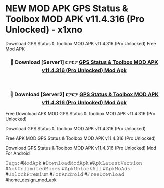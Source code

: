 # NEW MOD APK GPS Status & Toolbox MOD APK v11.4.316 (Pro Unlocked) - x1xno
Download GPS Status & Toolbox MOD APK v11.4.316 (Pro Unlocked) Free Mod APK

<div align="center">
<h3>🔴 Download [Server1] 👉👉 <a href="https://apk-comot.site?title=GPS_Status_&_Toolbox_MOD_APK_v11.4.316_(Pro_Unlocked)">GPS Status & Toolbox MOD APK v11.4.316 (Pro Unlocked) Mod Apk</a></h3><br>

<h3>🔴 Download [Server2] 👉👉 <a href="https://apk-comot.site?title=GPS_Status_&_Toolbox_MOD_APK_v11.4.316_(Pro_Unlocked)">GPS Status & Toolbox MOD APK v11.4.316 (Pro Unlocked) Mod Apk</a></h3>
</div>


Free Download APK MOD GPS Status & Toolbox MOD APK v11.4.316 (Pro Unlocked)

Download GPS Status & Toolbox MOD APK v11.4.316 (Pro Unlocked) 

Free APK MOD GPS Status & Toolbox MOD APK v11.4.316 (Pro Unlocked) 

Download GPS Status & Toolbox MOD APK v11.4.316 (Pro Unlocked) Mod For Android

𝚃𝚊𝚐𝚜: #𝙼𝚘𝚍𝙰𝚙𝚔 #𝙳𝚘𝚠𝚗𝚕𝚘𝚊𝚍𝙼𝚘𝚍𝙰𝚙𝚔 #𝙰𝚙𝚔𝙻𝚊𝚝𝚎𝚜𝚝𝚅𝚎𝚛𝚜𝚒𝚘𝚗 #𝙰𝚙𝚔𝚄𝚗𝚕𝚒𝚖𝚒𝚝𝚎𝚍𝙼𝚘𝚗𝚎𝚢 #𝙰𝚙𝚔𝚄𝚗𝚕𝚘𝚌𝚔𝙰𝚕𝚕 #𝙰𝚙𝚔𝙽𝚘𝙰𝚍𝚜 #𝚄𝚗𝚕𝚘𝚌𝚔𝙿𝚛𝚎𝚖𝚒𝚞𝚖 #𝙵𝚘𝚛𝙰𝚗𝚍𝚛𝚘𝚒𝚍 #𝙵𝚛𝚎𝚎𝙳𝚘𝚠𝚗𝚕𝚘𝚊𝚍 #home_design_mod_apk
